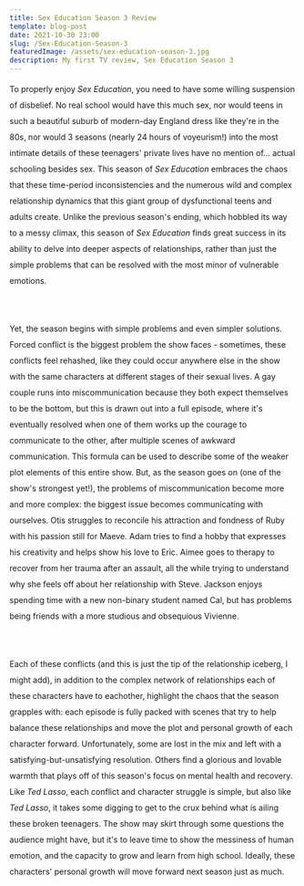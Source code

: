 ```yaml
---
title: Sex Education Season 3 Review
template: blog-post
date: 2021-10-30 23:00
slug: /Sex-Education-Season-3
featuredImage: /assets/sex-education-season-3.jpg
description: My first TV review, Sex Education Season 3
---
```


<div style="line-height: 2em;">

To properly enjoy *Sex Education*, you need to have some willing suspension of disbelief. No real school would have this much sex, nor would teens in such a beautiful suburb of modern-day England dress like they're in the 80s, nor would 3 seasons (nearly 24 hours of voyeurism!) into the most intimate details of these teenagers' private lives have no mention of... actual schooling besides sex. This season of *Sex Education* embraces the chaos that these time-period inconsistencies and the numerous wild and complex relationship dynamics that this giant group of dysfunctional teens and adults create. Unlike the previous season's ending, which hobbled its way to a messy climax, this season of *Sex Education* finds great success in its ability to delve into deeper aspects of relationships, rather than just the simple problems that can be resolved with the most minor of vulnerable emotions.

 <br>
 
<div style="line-height: 2em;">

Yet, the season begins with simple problems and even simpler solutions. Forced conflict is the biggest problem the show faces - sometimes, these conflicts feel rehashed, like they could occur anywhere else in the show with the same characters at different stages of their sexual lives. A gay couple runs into miscommunication because they both expect themselves to be the bottom, but this is drawn out into a full episode, where it's eventually resolved when one of them works up the courage to communicate to the other, after multiple scenes of awkward communication. This formula can be used to describe some of the weaker plot elements of this entire show. But, as the season goes on (one of the show's strongest yet!), the problems of miscommunication become more and more complex: the biggest issue becomes communicating with ourselves. Otis struggles to reconcile his attraction and fondness of Ruby with his passion still for Maeve. Adam tries to find a hobby that expresses his creativity and helps show his love to Eric. Aimee goes to therapy to recover from her trauma after an assault, all the while trying to understand why she feels off about her relationship with Steve. Jackson enjoys spending time with a new non-binary student named Cal, but has problems being friends with a more studious and obsequious Vivienne.

 <br>

<div style="line-height: 2em;">

Each of these conflicts (and this is just the tip of the relationship iceberg, I might add), in addition to the complex network of relationships each of these characters have to eachother, highlight the chaos that the season grapples with: each episode is fully packed with scenes that try to help balance these relationships and move the plot and personal growth of each character forward. Unfortunately, some are lost in the mix and left with a satisfying-but-unsatisfying resolution. Others find a glorious and lovable warmth that plays off of this season's focus on mental health and recovery. Like *Ted Lasso*, each conflict and character struggle is simple, but also like *Ted Lasso*, it takes some digging to get to the crux behind what is ailing these broken teenagers. The show may skirt through some questions the audience might have, but it's to leave time to show the messiness of human emotion, and the capacity to grow and learn from high school. Ideally, these characters' personal growth will move forward next season just as much.

